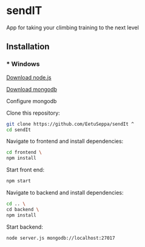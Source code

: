 # sendIT 

App for taking your climbing training to the next level  

## Installation

### * Windows  
[Download node.js](https://nodejs.org/en/download/) 
 
[Download mongodb](https://www.mongodb.com/try/download/community)

Configure mongodb

Clone this repository:
```bash
git clone https://github.com/EetuSeppa/sendIt ^ 
cd sendIt
```

Navigate to frontend and install dependencies:
```bash
cd frontend \
npm install
```

Start front end:
```bash
npm start
```

Navigate to backend and install dependencies:
```bash
cd .. \
cd backend \
npm install
```

Start backend:
```bash
node server.js mongodb://localhost:27017
``` 

